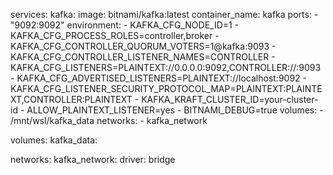 services:
  kafka:
    image: bitnami/kafka:latest
    container_name: kafka
    ports:
      - "9092:9092"
    environment:
      - KAFKA_CFG_NODE_ID=1
      - KAFKA_CFG_PROCESS_ROLES=controller,broker
      - KAFKA_CFG_CONTROLLER_QUORUM_VOTERS=1@kafka:9093
      - KAFKA_CFG_CONTROLLER_LISTENER_NAMES=CONTROLLER
      - KAFKA_CFG_LISTENERS=PLAINTEXT://0.0.0.0:9092,CONTROLLER://:9093
      - KAFKA_CFG_ADVERTISED_LISTENERS=PLAINTEXT://localhost:9092
      - KAFKA_CFG_LISTENER_SECURITY_PROTOCOL_MAP=PLAINTEXT:PLAINTEXT,CONTROLLER:PLAINTEXT
      - KAFKA_KRAFT_CLUSTER_ID=your-cluster-id
      - ALLOW_PLAINTEXT_LISTENER=yes
      - BITNAMI_DEBUG=true
    volumes:
      - /mnt/wsl/kafka_data
    networks:
      - kafka_network

volumes:
  kafka_data:

networks:
  kafka_network:
    driver: bridge
